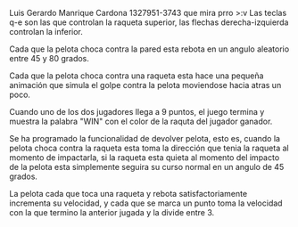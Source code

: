 Luis Gerardo Manrique Cardona 1327951-3743
que mira prro >:v
Las teclas q-e son las que controlan la raqueta superior, las flechas derecha-izquierda controlan la inferior.

Cada que la pelota choca contra la pared esta rebota en un angulo aleatorio entre 45 y 80 grados.

Cada que la pelota choca contra una raqueta esta hace una pequeña animación que simula el golpe contra la pelota
moviendose hacia atras un poco.

Cuando uno de los dos jugadores llega a 9 puntos, el juego termina y muestra la palabra "WIN" con el color de 
la raquta del jugador ganador.

Se ha programado la funcionalidad de devolver pelota, esto es, cuando la pelota choca contra la raqueta esta toma la 
dirección que tenia la raqueta al momento de impactarla, si la raqueta esta quieta al momento del impacto de la pelota
esta simplemente seguira su curso normal en un angulo de 45 grados.

La pelota cada que toca una raqueta y rebota satisfactoriamente incrementa su velocidad, y cada que se marca un punto 
toma la velocidad con la que termino la anterior jugada y la divide entre 3.


